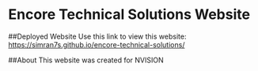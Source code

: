 # Encore Technical Solutions Website

##Deployed Website
Use this link to view this website: https://simran7s.github.io/encore-technical-solutions/

##About
This website was created for NVISION
